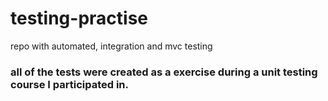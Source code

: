 # testing-practise
 repo with automated, integration and mvc testing

 ### all of the tests were created as a exercise during a unit testing course I participated in.
